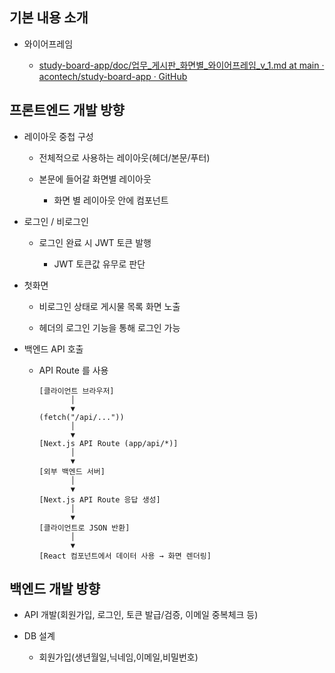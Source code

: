 ## 기본 내용 소개

- 와이어프레임
  
  - [study-board-app/doc/업무_게시판_화면별_와이어프레임_v_1.md at main · acontech/study-board-app · GitHub](https://github.com/acontech/study-board-app/blob/main/doc/%EC%97%85%EB%AC%B4_%EA%B2%8C%EC%8B%9C%ED%8C%90_%ED%99%94%EB%A9%B4%EB%B3%84_%EC%99%80%EC%9D%B4%EC%96%B4%ED%94%84%EB%A0%88%EC%9E%84_v_1.md)

## 프론트엔드 개발 방향

- 레이아웃 중첩 구성
  
  - 전체적으로 사용하는 레이아웃(헤더/본문/푸터)
  
  - 본문에 들어갈 화면별 레이아웃
    
    - 화면 별 레이아웃 안에 컴포넌트

- 로그인 / 비로그인 
  
  - 로그인 완료 시 JWT 토큰 발행
    
    - JWT 토큰값 유무로 판단

- 첫화면
  
  - 비로그인 상태로 게시물 목록 화면 노출
  
  - 헤더의 로그인 기능을 통해 로그인 가능

- 백엔드 API 호출
  
  - API Route 를 사용
    
    ```
    [클라이언트 브라우저] 
           │
           ▼
    (fetch("/api/..."))
           │
           ▼
    [Next.js API Route (app/api/*)]
           │
           ▼
    [외부 백엔드 서버]
           │
           ▼
    [Next.js API Route 응답 생성]
           │
           ▼
    [클라이언트로 JSON 반환]
           │
           ▼
    [React 컴포넌트에서 데이터 사용 → 화면 렌더링]
    ```

## 백엔드 개발 방향

- API 개발(회원가입, 로그인, 토큰 발급/검증, 이메일 중복체크 등)

- DB 설계
  
  - 회원가입(생년월일,닉네임,이메일,비밀번호)
